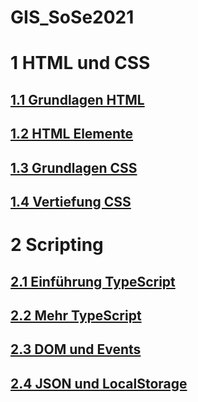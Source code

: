 # GIS_SoSe2021


# 1 HTML und CSS
## [1.1 Grundlagen HTML](https://immanuel-l.github.io/GIS_SoSe2021/Aufgaben/Aufgabe1_1/)
## [1.2 HTML Elemente](https://immanuel-l.github.io/GIS_SoSe2021/Aufgaben/Aufgabe1_2/)
## [1.3 Grundlagen CSS](https://immanuel-l.github.io/GIS_SoSe2021/Aufgaben/Aufgabe1_3/)
## [1.4 Vertiefung CSS](https://immanuel-l.github.io/GIS_SoSe2021/Aufgaben/Aufgabe1_4/)

# 2 Scripting
## [2.1 Einführung TypeScript](https://immanuel-l.github.io/GIS_SoSe2021/Aufgaben/Aufgabe2_1/)
## [2.2 Mehr TypeScript](https://immanuel-l.github.io/GIS_SoSe2021/Aufgaben/Aufgabe2_2/)
## [2.3 DOM und Events](https://immanuel-l.github.io/GIS_SoSe2021/Aufgaben/Aufgabe2_3/)
## [2.4 JSON und LocalStorage](https://immanuel-l.github.io/GIS_SoSe2021/Aufgaben/Aufgabe2_4_2/)
